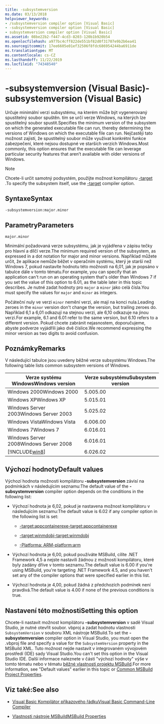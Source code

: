 ```yaml
---
title: -subsystemversion
ms.date: 03/13/2018
helpviewer_keywords:
- /subsystemversion compiler option [Visual Basic]
- -subsystemversion compiler option [Visual Basic]
- subsystemversion compiler option [Visual Basic]
ms.assetid: 08be22b2-f447-4cd3-8203-120b1b920b54
ms.openlocfilehash: a977bc4cff822de551bf82d0f31707e9b2b6ea41
ms.sourcegitcommit: 17ee6605e01ef32506f8fdc686954244ba6911de
ms.translationtype: MT
ms.contentlocale: cs-CZ
ms.lasthandoff: 11/22/2019
ms.locfileid: "74348540"
---
```

# <a name="-subsystemversion-visual-basic"></a><span data-ttu-id="19a81-102">-subsystemversion (Visual Basic)</span><span class="sxs-lookup"><span data-stu-id="19a81-102">-subsystemversion (Visual Basic)</span></span>

<span data-ttu-id="19a81-103">Určuje minimální verzi subsystému, na kterém může být vygenerovaný spustitelný soubor spuštěn. tím se určí verze Windows, na kterých lze spustitelný soubor spustit.</span><span class="sxs-lookup"><span data-stu-id="19a81-103">Specifies the minimum version of the subsystem on which the generated executable file can run, thereby determining the versions of Windows on which the executable file can run.</span></span> <span data-ttu-id="19a81-104">Nejčastěji tato možnost zajistí, že spustitelný soubor může využívat konkrétní funkce zabezpečení, které nejsou dostupné ve starších verzích Windows.</span><span class="sxs-lookup"><span data-stu-id="19a81-104">Most commonly, this option ensures that the executable file can leverage particular security features that aren’t available with older versions of Windows.</span></span>

> [!NOTE]
> <span data-ttu-id="19a81-105">Chcete-li určit samotný podsystém, použijte možnost kompilátoru [-target](../../../csharp/language-reference/compiler-options/target-compiler-option.md) .</span><span class="sxs-lookup"><span data-stu-id="19a81-105">To specify the subsystem itself, use the [-target](../../../csharp/language-reference/compiler-options/target-compiler-option.md) compiler option.</span></span>

## <a name="syntax"></a><span data-ttu-id="19a81-106">Syntaxe</span><span class="sxs-lookup"><span data-stu-id="19a81-106">Syntax</span></span>

```vb
-subsystemversion:major.minor
```

## <a name="parameters"></a><span data-ttu-id="19a81-107">Parametry</span><span class="sxs-lookup"><span data-stu-id="19a81-107">Parameters</span></span>

`major.minor`

<span data-ttu-id="19a81-108">Minimální požadovaná verze subsystému, jak je vyjádřena v zápisu tečky pro hlavní a dílčí verze.</span><span class="sxs-lookup"><span data-stu-id="19a81-108">The minimum required version of the subsystem, as expressed in a dot notation for major and minor versions.</span></span> <span data-ttu-id="19a81-109">Například můžete určit, že aplikace nemůže běžet v operačním systému, který je starší než Windows 7, pokud nastavíte hodnotu této možnosti na 6,01, jak je popsáno v tabulce dále v tomto tématu.</span><span class="sxs-lookup"><span data-stu-id="19a81-109">For example, you can specify that an application can't run on an operating system that's older than Windows 7 if you set the value of this option to 6.01, as the table later in this topic describes.</span></span> <span data-ttu-id="19a81-110">Je nutné zadat hodnoty pro `major` a `minor` jako celá čísla.</span><span class="sxs-lookup"><span data-stu-id="19a81-110">You must specify the values for `major` and `minor` as integers.</span></span>

<span data-ttu-id="19a81-111">Počáteční nuly ve verzi `minor` nemění verzi, ale mají na konci nula.</span><span class="sxs-lookup"><span data-stu-id="19a81-111">Leading zeroes in the `minor` version don't change the version, but trailing zeroes do.</span></span> <span data-ttu-id="19a81-112">Například 6,1 a 6,01 odkazují na stejnou verzi, ale 6,10 odkazuje na jinou verzi.</span><span class="sxs-lookup"><span data-stu-id="19a81-112">For example, 6.1 and 6.01 refer to the same version, but 6.10 refers to a different version.</span></span> <span data-ttu-id="19a81-113">Pokud chcete zabránit nejasnostem, doporučujeme, abyste podverze vyjádřili jako dvě číslice.</span><span class="sxs-lookup"><span data-stu-id="19a81-113">We recommend expressing the minor version as two digits to avoid confusion.</span></span>

## <a name="remarks"></a><span data-ttu-id="19a81-114">Poznámky</span><span class="sxs-lookup"><span data-stu-id="19a81-114">Remarks</span></span>

<span data-ttu-id="19a81-115">V následující tabulce jsou uvedeny běžné verze subsystému Windows.</span><span class="sxs-lookup"><span data-stu-id="19a81-115">The following table lists common subsystem versions of Windows.</span></span>

|<span data-ttu-id="19a81-116">Verze systému Windows</span><span class="sxs-lookup"><span data-stu-id="19a81-116">Windows version</span></span>|<span data-ttu-id="19a81-117">Verze subsystému</span><span class="sxs-lookup"><span data-stu-id="19a81-117">Subsystem version</span></span>|
|---------------------|-----------------------|
|<span data-ttu-id="19a81-118">Windows 2000</span><span class="sxs-lookup"><span data-stu-id="19a81-118">Windows 2000</span></span>|<span data-ttu-id="19a81-119">5.00</span><span class="sxs-lookup"><span data-stu-id="19a81-119">5.00</span></span>|
|<span data-ttu-id="19a81-120">Windows XP</span><span class="sxs-lookup"><span data-stu-id="19a81-120">Windows XP</span></span>|<span data-ttu-id="19a81-121">5.01</span><span class="sxs-lookup"><span data-stu-id="19a81-121">5.01</span></span>|
|<span data-ttu-id="19a81-122">Windows Server 2003</span><span class="sxs-lookup"><span data-stu-id="19a81-122">Windows Server 2003</span></span>|<span data-ttu-id="19a81-123">5.02</span><span class="sxs-lookup"><span data-stu-id="19a81-123">5.02</span></span>|
|<span data-ttu-id="19a81-124">Windows Vista</span><span class="sxs-lookup"><span data-stu-id="19a81-124">Windows Vista</span></span>|<span data-ttu-id="19a81-125">6.00</span><span class="sxs-lookup"><span data-stu-id="19a81-125">6.00</span></span>|
|<span data-ttu-id="19a81-126">Windows 7</span><span class="sxs-lookup"><span data-stu-id="19a81-126">Windows 7</span></span>|<span data-ttu-id="19a81-127">6.01</span><span class="sxs-lookup"><span data-stu-id="19a81-127">6.01</span></span>|
|<span data-ttu-id="19a81-128">Windows Server 2008</span><span class="sxs-lookup"><span data-stu-id="19a81-128">Windows Server 2008</span></span>|<span data-ttu-id="19a81-129">6.01</span><span class="sxs-lookup"><span data-stu-id="19a81-129">6.01</span></span>|
|[!INCLUDE[win8](~/includes/win8-md.md)]|<span data-ttu-id="19a81-130">6.02</span><span class="sxs-lookup"><span data-stu-id="19a81-130">6.02</span></span>|

## <a name="default-values"></a><span data-ttu-id="19a81-131">Výchozí hodnoty</span><span class="sxs-lookup"><span data-stu-id="19a81-131">Default values</span></span>

<span data-ttu-id="19a81-132">Výchozí hodnota možnosti kompilátoru **-subsystemversion** závisí na podmínkách v následujícím seznamu:</span><span class="sxs-lookup"><span data-stu-id="19a81-132">The default value of the **-subsystemversion** compiler option depends on the conditions in the following list:</span></span>

- <span data-ttu-id="19a81-133">Výchozí hodnota je 6,02, pokud je nastavena možnost kompilátoru v následujícím seznamu:</span><span class="sxs-lookup"><span data-stu-id="19a81-133">The default value is 6.02 if any compiler option in the following list is set:</span></span>

  - [<span data-ttu-id="19a81-134">-target:appcontainerexe</span><span class="sxs-lookup"><span data-stu-id="19a81-134">-target:appcontainerexe</span></span>](../../../visual-basic/reference/command-line-compiler/target.md)

  - [<span data-ttu-id="19a81-135">-target:winmdobj</span><span class="sxs-lookup"><span data-stu-id="19a81-135">-target:winmdobj</span></span>](../../../visual-basic/reference/command-line-compiler/target.md)

  - [<span data-ttu-id="19a81-136">-Platforma: ARM</span><span class="sxs-lookup"><span data-stu-id="19a81-136">-platform:arm</span></span>](../../../visual-basic/reference/command-line-compiler/platform.md)

- <span data-ttu-id="19a81-137">Výchozí hodnota je 6,00, pokud používáte MSBuild, cílíte .NET Framework 4,5 a nejste nastavili žádnou z možností kompilátoru, které byly zadány dříve v tomto seznamu.</span><span class="sxs-lookup"><span data-stu-id="19a81-137">The default value is 6.00 if you're using MSBuild, you're targeting .NET Framework 4.5, and you haven't set any of the compiler options that were specified earlier in this list.</span></span>

- <span data-ttu-id="19a81-138">Výchozí hodnota je 4,00, pokud žádná z předchozích podmínek není pravdivá.</span><span class="sxs-lookup"><span data-stu-id="19a81-138">The default value is 4.00 if none of the previous conditions is true.</span></span>

## <a name="setting-this-option"></a><span data-ttu-id="19a81-139">Nastavení této možnosti</span><span class="sxs-lookup"><span data-stu-id="19a81-139">Setting this option</span></span>

<span data-ttu-id="19a81-140">Chcete-li nastavit možnost kompilátoru **-subsystemversion** v sadě Visual Studio, je nutné otevřít soubor. vbproj a zadat hodnotu vlastnosti `SubsystemVersion` v souboru XML nástroje MSBuild.</span><span class="sxs-lookup"><span data-stu-id="19a81-140">To set the **-subsystemversion** compiler option in Visual Studio, you must open the .vbproj file and specify a value for the `SubsystemVersion` property in the MSBuild XML.</span></span> <span data-ttu-id="19a81-141">Tuto možnost nejde nastavit v integrovaném vývojovém prostředí (IDE) sady Visual Studio.</span><span class="sxs-lookup"><span data-stu-id="19a81-141">You can't set this option in the Visual Studio IDE.</span></span> <span data-ttu-id="19a81-142">Další informace naleznete v části "výchozí hodnoty" výše v tomto tématu nebo v tématu [běžné vlastnosti projektu MSBuild](/visualstudio/msbuild/common-msbuild-project-properties).</span><span class="sxs-lookup"><span data-stu-id="19a81-142">For more information, see "Default values" earlier in this topic or [Common MSBuild Project Properties](/visualstudio/msbuild/common-msbuild-project-properties).</span></span>

## <a name="see-also"></a><span data-ttu-id="19a81-143">Viz také:</span><span class="sxs-lookup"><span data-stu-id="19a81-143">See also</span></span>

- [<span data-ttu-id="19a81-144">Visual Basic Kompilátor příkazového řádku</span><span class="sxs-lookup"><span data-stu-id="19a81-144">Visual Basic Command-Line Compiler</span></span>](../../../visual-basic/reference/command-line-compiler/index.md)

- [<span data-ttu-id="19a81-145">Vlastnosti nástroje MSBuild</span><span class="sxs-lookup"><span data-stu-id="19a81-145">MSBuild Properties</span></span>](/visualstudio/msbuild/msbuild-properties)
